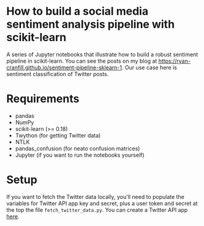 # How to build a social media sentiment analysis pipeline with scikit-learn
A series of Jupyter notebooks that illustrate how to build a robust sentiment pipeline in scikit-learn. You can see the posts on my blog at https://ryan-cranfill.github.io/sentiment-pipeline-sklearn-1. Our use case here is sentiment classification of Twitter posts.

# Requirements

* pandas
* NumPy
* scikit-learn (>= 0.18)
* Twython (for getting Twitter data)
* NTLK
* pandas_confusion (for neato confusion matrices)
* Jupyter (if you want to run the notebooks yourself)

# Setup
If you want to fetch the Twitter data locally, you'll need to populate the variables for Twitter API app key and secret, plus a user token and secret at the top the file `fetch_twitter_data.py`. You can create a Twitter API app [here](https://apps.twitter.com/app/new).

